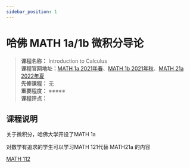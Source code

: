 ```yaml
---
sidebar_position: 1
---
```


# 哈佛 MATH 1a/1b  微积分导论





>**课程名称：** Introduction to Calculus    
**课程官网地址：**[MATH 1a 2021年春](https://people.math.harvard.edu/~knill/teaching/math1a2021/index.html)、[MATH 1b 2021年秋](https://people.math.harvard.edu/~knill/teaching/fall2021/index.html)、[MATH 21a 2022年夏](https://people.math.harvard.edu/~knill/teaching/summer2022/index.html)        
**先修课程：** 无  
**重要程度：** ※※※※※  
**课程评点：** 

## 课程说明
关于微积分，哈佛大学开设了MATH 1a

对数学有追求的学生可以学习MATH 121代替 MATH21a 的内容

[MATH 112](https://people.math.harvard.edu/~auroux/112s19/index.html)


<Comment></Comment>
